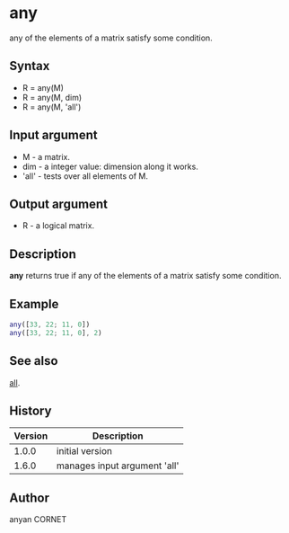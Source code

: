 # any

any of the elements of a matrix satisfy some condition.

## Syntax

- R = any(M)
- R = any(M, dim)
- R = any(M, 'all')

## Input argument

- M - a matrix.
- dim - a integer value: dimension along it works.
- 'all' - tests over all elements of M.

## Output argument

- R - a logical matrix.

## Description

  <p><b>any</b> returns true if any of the elements of a matrix satisfy some condition.</p>

## Example

```matlab
any([33, 22; 11, 0])
any([33, 22; 11, 0], 2)
```

## See also

[all](all.html).

## History

| Version | Description                  |
| ------- | ---------------------------- |
| 1.0.0   | initial version              |
| 1.6.0   | manages input argument 'all' |

## Author

anyan CORNET
